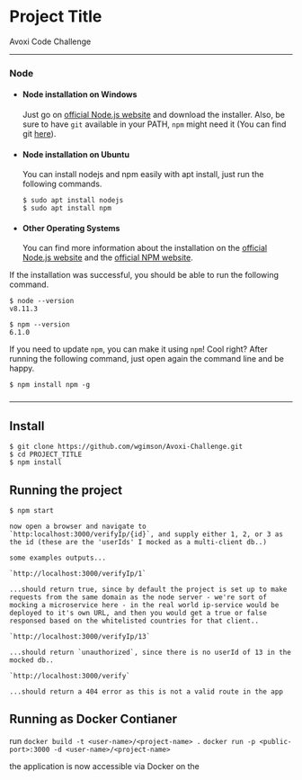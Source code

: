 
# Project Title

Avoxi Code Challenge

---
### Node
- #### Node installation on Windows

  Just go on [official Node.js website](https://nodejs.org/) and download the installer.
Also, be sure to have `git` available in your PATH, `npm` might need it (You can find git [here](https://git-scm.com/)).

- #### Node installation on Ubuntu

  You can install nodejs and npm easily with apt install, just run the following commands.

      $ sudo apt install nodejs
      $ sudo apt install npm

- #### Other Operating Systems
  You can find more information about the installation on the [official Node.js website](https://nodejs.org/) and the [official NPM website](https://npmjs.org/).

If the installation was successful, you should be able to run the following command.

    $ node --version
    v8.11.3

    $ npm --version
    6.1.0

If you need to update `npm`, you can make it using `npm`! Cool right? After running the following command, just open again the command line and be happy.

    $ npm install npm -g

###
---

## Install

    $ git clone https://github.com/wgimson/Avoxi-Challenge.git
    $ cd PROJECT_TITLE
    $ npm install

## Running the project

    $ npm start

    now open a browser and navigate to `http:localhost:3000/verifyIp/{id}`, and supply either 1, 2, or 3 as the id (these are the 'userIds' I mocked as a multi-client db..)

    some examples outputs...

    `http://localhost:3000/verifyIp/1`

    ...should return true, since by default the project is set up to make requests from the same domain as the node server - we're sort of mocking a microservice here - in the real world ip-service would be deployed to it's own URL, and then you would get a true or false responsed based on the whitelisted countries for that client..

    `http://localhost:3000/verifyIp/13`

    ...should return `unauthorized`, since there is no userId of 13 in the mocked db..

    `http://localhost:3000/verify`

    ...should return a 404 error as this is not a valid route in the app

## Running as Docker Contianer

run 
`docker build -t <user-name>/<project-name> .`
`docker run -p <public-port>:3000 -d <user-name>/<project-name>`

the application is now accessible via Docker on the <public-port>
